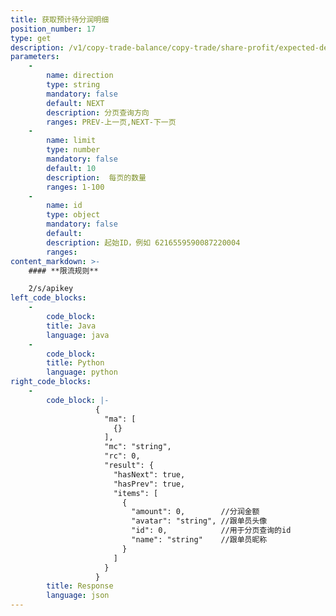 ```yaml
---
title: 获取预计待分润明细
position_number: 17
type: get
description: /v1/copy-trade-balance/copy-trade/share-profit/expected-detail
parameters:
    -
        name: direction
        type: string
        mandatory: false
        default: NEXT
        description: 分页查询方向
        ranges: PREV-上一页,NEXT-下一页
    -
        name: limit
        type: number
        mandatory: false
        default: 10
        description:  每页的数量
        ranges: 1-100
    -
        name: id
        type: object
        mandatory: false
        default: 
        description: 起始ID，例如 6216559590087220004
        ranges:
content_markdown: >-
    #### **限流规则**

    2/s/apikey
left_code_blocks:
    -
        code_block:
        title: Java
        language: java
    -
        code_block:
        title: Python
        language: python
right_code_blocks:
    -
        code_block: |-
                   {
                     "ma": [
                       {}
                     ],
                     "mc": "string",
                     "rc": 0,
                     "result": {
                       "hasNext": true,
                       "hasPrev": true,
                       "items": [
                         {
                           "amount": 0,        //分润金额
                           "avatar": "string", //跟单员头像
                           "id": 0,            //用于分页查询的id
                           "name": "string"    //跟单员昵称
                         }
                       ]
                     }
                   }
        title: Response
        language: json
---
```

